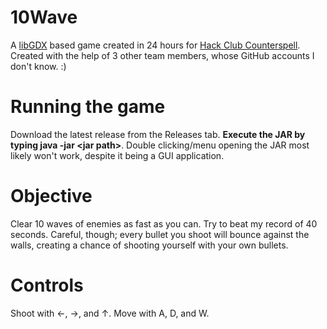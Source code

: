 # 10Wave

A [libGDX](https://libgdx.com/) based game created in 24 hours for [Hack Club Counterspell](https://counterspell.hackclub.com/). Created with the help of 3 other team members, whose GitHub accounts I don't know. :)

# Running the game

Download the latest release from the Releases tab. **Execute the JAR by typing java -jar \<jar path>**. Double clicking/menu opening the JAR most likely won't work, despite it being a GUI application.

# Objective

Clear 10 waves of enemies as fast as you can. Try to beat my record of 40 seconds. Careful, though; every bullet you shoot will bounce against the walls, creating a chance of shooting yourself with your own bullets. 

# Controls

Shoot with ←, →, and ↑. Move with A, D, and W.
